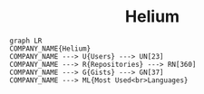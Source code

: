 <h1 align="center">Helium</h1>

```mermaid
graph LR
COMPANY_NAME{Helium}
COMPANY_NAME ---> U{Users} ---> UN[23]
COMPANY_NAME ---> R{Repositories} ---> RN[360]
COMPANY_NAME ---> G{Gists} ---> GN[37]
COMPANY_NAME ---> ML{Most Used<br>Languages}
```
